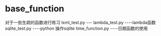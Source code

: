 # base_function
对于一些生疏的函数进行练习
lxml_test.py ---
lambda_test.py ----lambda函数
sqlite_test.py ----python 操作sqlite
time_function.py ----日期函数的使用